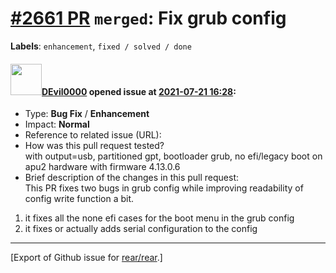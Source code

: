 [\#2661 PR](https://github.com/rear/rear/pull/2661) `merged`: Fix grub config
=============================================================================

**Labels**: `enhancement`, `fixed / solved / done`

#### <img src="https://avatars.githubusercontent.com/u/3344302?v=4" width="50">[DEvil0000](https://github.com/DEvil0000) opened issue at [2021-07-21 16:28](https://github.com/rear/rear/pull/2661):

-   Type: **Bug Fix** / **Enhancement**
-   Impact: **Normal**
-   Reference to related issue (URL):
-   How was this pull request tested?  
    with output=usb, partitioned gpt, bootloader grub, no efi/legacy
    boot on apu2 hardware with firmware 4.13.0.6
-   Brief description of the changes in this pull request:  
    This PR fixes two bugs in grub config while improving readability of
    config write function a bit.

1.  it fixes all the none efi cases for the boot menu in the grub config
2.  it fixes or actually adds serial configuration to the config

------------------------------------------------------------------------

\[Export of Github issue for
[rear/rear](https://github.com/rear/rear).\]
